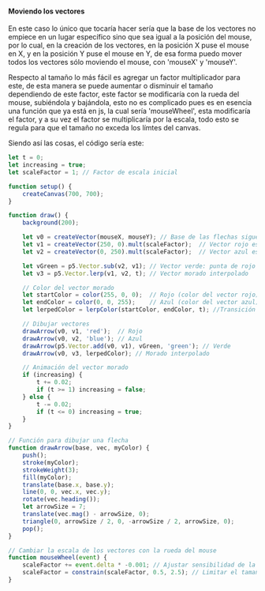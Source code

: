 #### Moviendo los vectores

En este caso lo único que tocaría hacer sería que la base de los vectores no empiece en un lugar específico sino que sea igual a la posición del mouse, por lo cual, en la creación de los vectores, en la posición X
puse el mouse en X, y en la posición Y puse el mouse en Y, de esa forma puedo mover todos los vectores sólo moviendo el mouse, con 'mouseX' y 'mouseY'.

Respecto al tamaño lo más fácil es agregar un factor multiplicador para este, de esta manera se puede aumentar o disminuir el tamaño dependiendo de este factor, este factor se modificaría con la rueda del mouse, subiéndola 
y bajándola, esto no es complicado pues es en esencia una función que ya está en js, la cual sería 'mouseWheel', esta modificaría el factor, y a su vez el factor se multiplicaría por la escala, todo esto se regula
para que el tamaño no exceda los límtes del canvas.


Siendo así las cosas, el código sería este:

```js
let t = 0;
let increasing = true;
let scaleFactor = 1; // Factor de escala inicial

function setup() {
    createCanvas(700, 700);
}

function draw() {
    background(200);

    let v0 = createVector(mouseX, mouseY); // Base de las flechas sigue el mouse
    let v1 = createVector(250, 0).mult(scaleFactor);  // Vector rojo escalado
    let v2 = createVector(0, 250).mult(scaleFactor);  // Vector azul escalado

    let vGreen = p5.Vector.sub(v2, v1); // Vector verde: punta de rojo a punta de azul
    let v3 = p5.Vector.lerp(v1, v2, t); // Vector morado interpolado

    // Color del vector morado
    let startColor = color(255, 0, 0);  // Rojo (color del vector rojo)
    let endColor = color(0, 0, 255);    // Azul (color del vector azul)
    let lerpedColor = lerpColor(startColor, endColor, t); //Transición de color

    // Dibujar vectores
    drawArrow(v0, v1, 'red');  // Rojo
    drawArrow(v0, v2, 'blue'); // Azul
    drawArrow(p5.Vector.add(v0, v1), vGreen, 'green'); // Verde
    drawArrow(v0, v3, lerpedColor); // Morado interpolado

    // Animación del vector morado
    if (increasing) {
        t += 0.02;
        if (t >= 1) increasing = false;
    } else {
        t -= 0.02;
        if (t <= 0) increasing = true;
    }
}

// Función para dibujar una flecha
function drawArrow(base, vec, myColor) {
    push();
    stroke(myColor);
    strokeWeight(3);
    fill(myColor);
    translate(base.x, base.y);
    line(0, 0, vec.x, vec.y);
    rotate(vec.heading());
    let arrowSize = 7;
    translate(vec.mag() - arrowSize, 0);
    triangle(0, arrowSize / 2, 0, -arrowSize / 2, arrowSize, 0);
    pop();
}

// Cambiar la escala de los vectores con la rueda del mouse
function mouseWheel(event) {
    scaleFactor += event.delta * -0.001; // Ajustar sensibilidad de la escala
    scaleFactor = constrain(scaleFactor, 0.5, 2.5); // Limitar el tamaño
}
```
